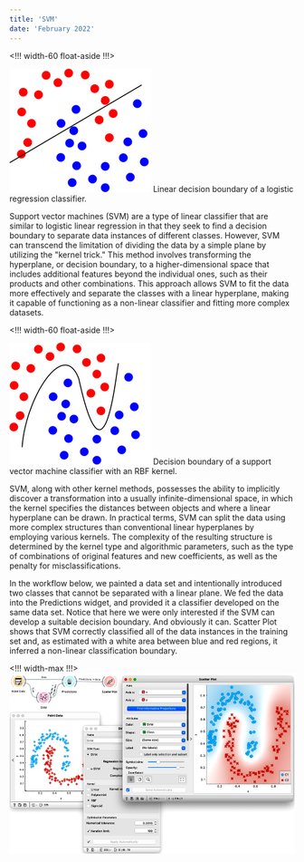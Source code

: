 ```yaml
---
title: 'SVM'
date: 'February 2022'
---
```


<!!! width-60 float-aside !!!>
<p>
    <img src="logistic-regression.png" />
    Linear decision boundary of a logistic regression classifier.
</p>

Support vector machines (SVM) are a type of linear classifier that are similar to logistic linear regression in that they seek to find a decision boundary to separate data instances of different classes. However, SVM can transcend the limitation of dividing the data by a simple plane by utilizing the "kernel trick." This method involves transforming the hyperplane, or decision boundary, to a higher-dimensional space that includes additional features beyond the individual ones, such as their products and other combinations. This approach allows SVM to fit the data more effectively and separate the classes with a linear hyperplane, making it capable of functioning as a non-linear classifier and fitting more complex datasets.


<!!! width-60 float-aside !!!>
<p>
    <img src="svm.png" />
    Decision boundary of a support vector machine classifier with an RBF kernel.
</p>

SVM, along with other kernel methods, possesses the ability to implicitly discover a transformation into a usually infinite-dimensional space, in which the kernel specifies the distances between objects and where a linear hyperplane can be drawn. In practical terms, SVM can split the data using more complex structures than conventional linear hyperplanes by employing various kernels. The complexity of the resulting structure is determined by the kernel type and algorithmic parameters, such as the type of combinations of original features and new coefficients, as well as the penalty for misclassifications.

In the workflow below, we painted a data set and intentionally introduced two classes that cannot be separated with a linear plane. We fed the data into the Predictions widget, and provided it a classifier developed on the same data set. Notice that here we were only interested if the SVM can develop a suitable decision boundary. And obviously it can. Scatter Plot shows that SVM correctly classified all of the data instances in the training set and, as estimated with a white area between blue and red regions, it inferred a non-linear classification boundary.

<!!! width-max !!!>
![](orange-svm.png)